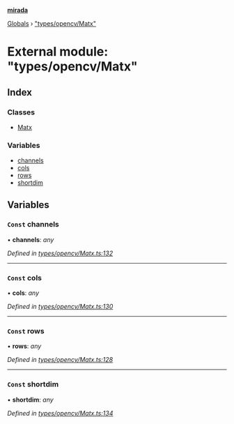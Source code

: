 **[mirada](../README.md)**

[Globals](../README.md) › ["types/opencv/Matx"](_types_opencv_matx_.md)

# External module: "types/opencv/Matx"

## Index

### Classes

* [Matx](../classes/_types_opencv_matx_.matx.md)

### Variables

* [channels](_types_opencv_matx_.md#const-channels)
* [cols](_types_opencv_matx_.md#const-cols)
* [rows](_types_opencv_matx_.md#const-rows)
* [shortdim](_types_opencv_matx_.md#const-shortdim)

## Variables

### `Const` channels

• **channels**: *any*

*Defined in [types/opencv/Matx.ts:132](https://github.com/cancerberoSgx/mirada/blob/9d9803d/mirada/src/types/opencv/Matx.ts#L132)*

___

### `Const` cols

• **cols**: *any*

*Defined in [types/opencv/Matx.ts:130](https://github.com/cancerberoSgx/mirada/blob/9d9803d/mirada/src/types/opencv/Matx.ts#L130)*

___

### `Const` rows

• **rows**: *any*

*Defined in [types/opencv/Matx.ts:128](https://github.com/cancerberoSgx/mirada/blob/9d9803d/mirada/src/types/opencv/Matx.ts#L128)*

___

### `Const` shortdim

• **shortdim**: *any*

*Defined in [types/opencv/Matx.ts:134](https://github.com/cancerberoSgx/mirada/blob/9d9803d/mirada/src/types/opencv/Matx.ts#L134)*